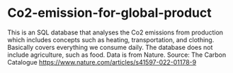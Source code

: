 # Co2-emission-for-global-product
This is an SQL database that analyses the Co2 emissions from production which includes concepts such as heating, transportation, and clothing. Basically covers everything we consume daily. The database does not include agriculture, such as food. Data is from Nature. 
Source: The Carbon Catalogue https://www.nature.com/articles/s41597-022-01178-9

